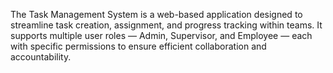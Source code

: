 The Task Management System is a web-based application designed to streamline task creation, assignment, and progress tracking within teams. It supports multiple user roles — Admin, Supervisor, and Employee — each with specific permissions to ensure efficient collaboration and accountability.
